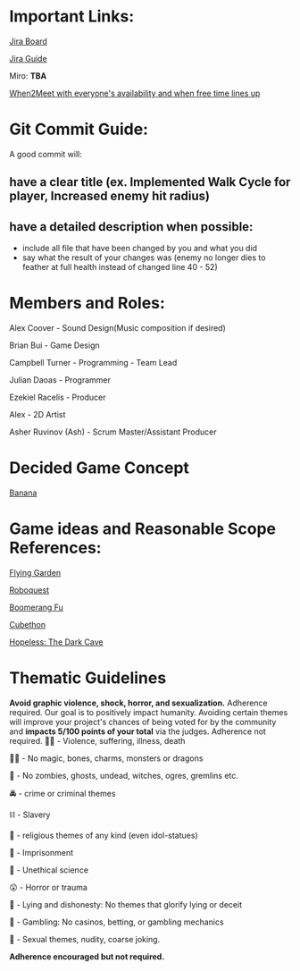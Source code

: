 # Important Links:
[Jira Board](https://teamanythinggoes.atlassian.net/jira/software/projects/FIRST/boards/2)

[Jira Guide](https://university.atlassian.com/student/path/815443-jira-fundamentals)

Miro: **TBA**

[When2Meet with everyone's availability and when free time lines up](https://www.when2meet.com/?25743178-kWTUA)

# Git Commit Guide:
A good commit will:
## have a clear title (ex. Implemented Walk Cycle for player, Increased enemy hit radius)
## have a detailed description when possible:
- include all file that have been changed by you and what you did
- say what the result of your changes was (enemy no longer dies to feather at full health instead of changed line 40 - 52)

# Members and Roles:
Alex Coover - Sound Design(Music composition if desired)

Brian Bui - Game Design

Campbell Turner - Programming - Team Lead

Julian Daoas - Programmer

Ezekiel Racelis - Producer

Alex - 2D Artist

Asher Ruvinov (Ash) - Scrum Master/Assistant Producer

# Decided Game Concept
[Banana](https://docs.google.com/document/d/13ZDSmDvx6JyWdaIlvT8ZOviGD89c06LR70E8uSRrZK4/edit)
# Game ideas and Reasonable Scope References:
[Flying Garden](https://docs.google.com/document/d/1fRorUNaKnd6dkbJRKSTZ_1kKpW7Z0rLDRsH9HoRijJ0/edit)

[Roboquest](https://store.steampowered.com/app/692890/Roboquest/)

[Boomerang Fu](https://store.steampowered.com/app/965680/Boomerang_Fu/)

[Cubethon](https://store.steampowered.com/app/2865800/Cubethon/)

[Hopeless: The Dark Cave](https://play.google.com/store/apps/details?id=com.upopa.hopeless)

# Thematic Guidelines
**Avoid graphic violence, shock, horror, and sexualization.**
Adherence required.
Our goal is to positively impact humanity. Avoiding certain themes will improve your project's chances of being voted for by the community and **impacts 5/100 points of your total** via the judges. Adherence not required.
🙅‍♂️ - Violence, suffering, illness, death

🧙‍♂️ - No magic, bones, charms, monsters or dragons

👻 - No zombies, ghosts, undead, witches, ogres, gremlins etc.

🚔 - crime or criminal themes

⛓️ - Slavery

🛐 - religious themes of any kind (even idol-statues)

🧱 - Imprisonment

🧪 - Unethical science

😲 - Horror or trauma

🤥 - Lying and dishonesty: No themes that glorify lying or deceit

💸 - Gambling: No casinos, betting, or gambling mechanics

🍑 - Sexual themes, nudity, coarse joking.

**Adherence encouraged but not required.**
